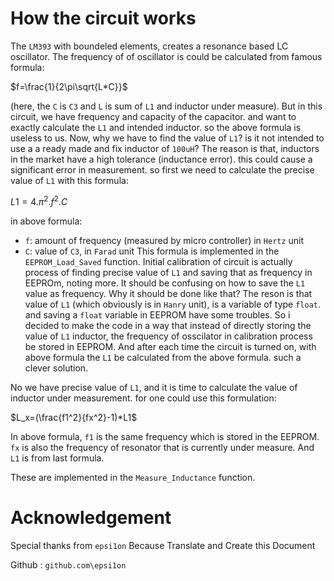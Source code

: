 # How the circuit works
The `LM393` with boundeled elements, creates a resonance based LC oscillator. The frequency of of oscillator is 
could be calculated from famous formula:

$f=\frac{1}{2\pi\sqrt{L*C}}$

(here, the `C` is `C3` and `L` is sum of `L1` and inductor under measure). But in this circuit, we have frequency and capacity of the capacitor.
and want to exactly calculate the `L1` and intended inductor. so the above formula is useless to us.
Now, why we have to find the value of `L1`? is it not intended to use a a ready made and fix inductor of `100uH`?
The reason is that, inductors in the market have a high tolerance (inductance error). this could cause a significant error in measurement. so first we need to calculate the precise value of `L1` with this formula:

$L1=4.\pi^2.f^2.C$

in above formula:
- `f`: amount of frequency (measured by micro controller) in `Hertz` unit
- `C`: value of `C3`, in `Farad` unit
This formula is implemented in the `EEPROM_Load_Saved` function.
Initial calibration of circuit is actually process of finding precise value of `L1` and saving that as frequency in EEPROm, noting more.
It should be confusing on how to save the `L1` value as frequency. Why it should be done like that?
The reson is that value of `L1` (which obviously is in `Hanry` unit), is a variable of type `float`. and saving a `float` variable in EEPROM have some troubles.
So i decided to make the code in a way that instead of directly storing the value of `L1` inductor, the frequency of osscilator in calibration process be stored in EEPROM.
And after each time the circuit is turned on, with above formula the `L1` be calculated from the above formula. such a clever solution.

No we have precise value of `L1`, and it is time to calculate the value of inductor under measurement. for one could use this formulation:

$L_x=(\frac{f1^2}{fx^2}-1)*L1$

In above formula, `f1` is the same frequency which is stored in the EEPROM. `fx` is also the frequency of resonator that is currently under measure. And `L1` is from last formula.

These are implemented in the `Measure_Inductance` function.

# Acknowledgement

Special thanks from `epsi1on` Because Translate and Create this Document    

Github : `github.com\epsi1on`